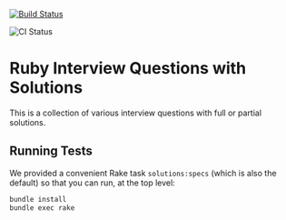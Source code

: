 [![Build Status](https://travis-ci.org/kigster/ruby-interview-problems.svg?branch=master)](https://travis-ci.org/kigster/ruby-interview-problems)

![CI Status](https://github.com/kigster/ruby-interview-problems/workflows/Ruby/badge.svg)

# Ruby Interview Questions with Solutions

This is a collection of various interview questions with full or partial solutions.

## Running Tests

We provided a convenient Rake task `solutions:specs` (which is also the default) so that you can run, at the top level:

```bash
bundle install
bundle exec rake
```


